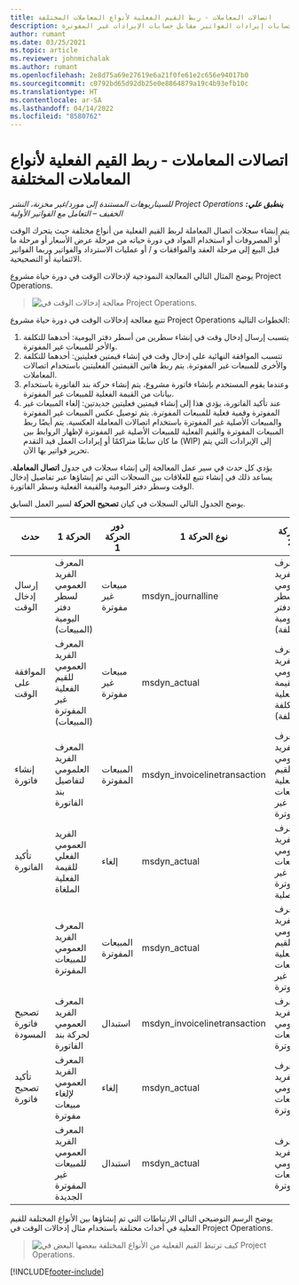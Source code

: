 ```yaml
---
title: اتصالات المعاملات - ربط القيم الفعلية لأنواع المعاملات المختلفة
description: يشرح هذا الموضوع كيفية استخدام اتصال المعاملة لربط القيم الفعلية بأنواع مختلفة للمساعدة في تتبع الربحية وتراكم الفوترة وحسابات إيرادات الفواتير مقابل حسابات الإيرادات غير المفوترة.
author: rumant
ms.date: 03/25/2021
ms.topic: article
ms.reviewer: johnmichalak
ms.author: rumant
ms.openlocfilehash: 2e8d75a69e27619e6a21f0fe61e2c656e94017b0
ms.sourcegitcommit: c0792bd65d92db25e0e8864879a19c4b93efb10c
ms.translationtype: HT
ms.contentlocale: ar-SA
ms.lasthandoff: 04/14/2022
ms.locfileid: "8580762"
---
```

# <a name="transaction-connections---link-actuals-of-different-transaction-types"></a>اتصالات المعاملات - ربط القيم الفعلية لأنواع المعاملات المختلفة

_**ينطبق علي:** ‏‫Project Operations للسيناريوهات المستندة إلى مورد/غير مخزنة‬، ‏‫النشر الخفيف – التعامل مع الفواتير الأولية‬_

يتم إنشاء سجلات اتصال المعاملة لربط القيم الفعلية من أنواع مختلفة حيث يتحرك الوقت أو المصروفات أو استخدام المواد في دورة حياته من مرحلة عرض الأسعار أو مرحلة ما قبل البيع إلى مرحلة العقد والموافقات و / أو عمليات الاسترداد والفواتير وربما الفواتير الائتمانية أو التصحيحية.

يوضح المثال التالي المعالجة النموذجية لإدخالات الوقت في دورة حياة مشروع Project Operations.

> ![معالجة إدخالات الوقت في Project Operations.](media/basic-guide-17.png)

تتبع معالجة إدخالات الوقت في دورة حياة مشروع Project Operations الخطوات التالية: 

1. يتسبب إرسال إدخال وقت في إنشاء سطرين من أسطر دفتر اليومية: أحدهما للتكلفة والأخر للمبيعات غير المفوترة. 
2. تتسبب الموافقة النهائية على إدخال وقت في إنشاء قيمتين فعليتين: أحدهما للتكلفة والأخرى للمبيعات غير المفوترة. يتم ربط هاتين القيمتين الفعليتين باستخدام اتصالات المعاملات.
3. وعندما يقوم المستخدم بإنشاء فاتورة مشروع، يتم إنشاء حركة بند الفاتورة باستخدام بيانات من القيمة الفعلية للمبيعات غير المفوترة.
4. عند تأكيد الفاتورة، يؤدي هذا إلى إنشاء قيمتين فعليتين جديدتين: إلغاء المبيعات غير المفوترة وقمية فعلية للمبيعات المفوترة. يتم توصيل عكس المبيعات غير المفوترة والمبيعات الأصلية غير المفوترة باستخدام اتصالات المعاملة العكسية. يتم أيضًا ربط المبيعات المفوترة والقيم الفعلية للمبيعات الأصلية غير المفوترة لإظهار الروابط بين ما كان سابقًا متراكمًا أو إيرادات العمل قيد التقدم (WIP) إلى الإيرادات التي يتم تحرير فواتير بها الآن.   

يؤدي كل حدث في سير عمل المعالجة إلى إنشاء سجلات في جدول **اتصال المعاملة**. يساعد ذلك في إنشاء تتبع للعلاقات بين السجلات التي تم إنشاؤها عبر تفاصيل إدخال الوقت وسطر دفتر اليومية والقيمة الفعلية وسطر الفاتورة.

يوضح الجدول التالي السجلات في كيان **تصحيح الحركة** لسير العمل السابق.

|حدث                   |الحركة 1                 |دور الحركة 1 |نوع الحركة 1       |الحركة 2          |دور الحركة 2 |نوع الحركة 2 |
|------------------------|------------------------------|---------------|-----------------------------|-----------------------------|-------------------|-------------------|
|إرسال إدخال الوقت   |المعرف الفريد العمومي لسطر دفتر اليومية (المبيعات)     |مبيعات غير مفوترة |msdyn_journalline            |المعرف الفريد العمومي لسطر دفتر اليومية (التكلفة)     |تكلفة            |msdyn_journalline  |
|الموافقة على الوقت           |المعرف الفريد العمومي للقيم الفعلية غير المفوترة (المبيعات)  |مبيعات غير مفوترة |msdyn_actual                 |المعرف الفريد العمومي للقيمة الفعلية للتكلفة (التكلفة)       |تكلفة            |msdyn_actual       |
|إنشاء فاتورة        |المعرف الفريد العلمومي لتفاصيل بند الفاتورة      |المبيعات المفوترة   |msdyn_invoicelinetransaction |المعرف الفريد العمومي للقيم الفعلية للمبيعات غير المفوترة   |مبيعات غير مفوترة  |msdyn_actual       |
|تأكيد الفاتورة    |الفريد العمومي الفعلي للقيمة الفعلية الملغاة         |إلغاء      |msdyn_actual                 |المعرف الفريد العمومي مبيعات غير مفوترة أصلية |أصلي        |msdyn_actual       |
|                        |المعرف الفريد العمومي للمبيعات المفوترة             |المبيعات المفوترة   |msdyn_actual                 |المعرف الفريد العمومي للقيم الفعلية للمبيعات غير المفوترة   |مبيعات غير مفوترة  |msdyn_actual       |
|تصحيح فاتورة المسودة |المعرف الفريد العمومي لحركة بند الفاتورة|استبدال      |msdyn_invoicelinetransaction |المعرف الفريد العمومي للمبيعات المفوترة            |أصلي        |msdyn_actual       |
|تأكيد تصحيح فاتورة|المعرف الفريد العمومي لإلغاء مبيعات مفوترة  |إلغاء      |msdyn_actual                 |المعرف الفريد العمومي للمبيعات المفوترة            |أصلي        |msdyn_actual       |
|                        |المعرف الفريد العمومي للمبيعات غير المفوترة الجديدة |استبدال            |msdyn_actual                 |المعرف الفريد العمومي للمبيعات المفوترة            |أصلي        |msdyn_actual       |


يوضح الرسم التوضيحي التالي الارتباطات التي تم إنشاؤها بين الأنواع المختلفة للقيم الفعلية في أحداث مختلفة باستخدام مثال إدخالات الوقت في Project Operations.

> ![كيف ترتبط القيم الفعلية من الأنواع المختلفة ببعضها البعض في Project Operations.](media/TransactionConnections.png)

[!INCLUDE[footer-include](../includes/footer-banner.md)]
